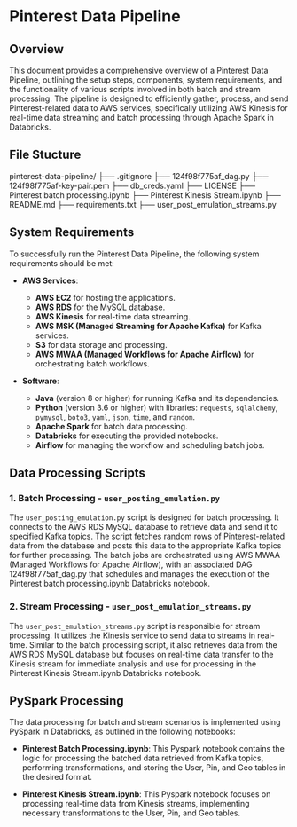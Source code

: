 # Pinterest Data Pipeline

## Overview

This document provides a comprehensive overview of a Pinterest Data Pipeline, outlining the setup steps, components, system requirements, and the functionality of various scripts involved in both batch and stream processing. The pipeline is designed to efficiently gather, process, and send Pinterest-related data to AWS services, specifically utilizing AWS Kinesis for real-time data streaming and batch processing through Apache Spark in Databricks.

## File Stucture

pinterest-data-pipeline/
├── .gitignore
├── 124f98f775af_dag.py
├── 124f98f775af-key-pair.pem
├── db_creds.yaml
├── LICENSE
├── Pinterest batch processing.ipynb
├── Pinterest Kinesis Stream.ipynb
├── README.md
├── requirements.txt
├── user_post_emulation_streams.py

        


## System Requirements

To successfully run the Pinterest Data Pipeline, the following system requirements should be met:

- **AWS Services**:
  - **AWS EC2** for hosting the applications.
  - **AWS RDS** for the MySQL database.
  - **AWS Kinesis** for real-time data streaming.
  - **AWS MSK (Managed Streaming for Apache Kafka)** for Kafka services.
  - **S3** for data storage and processing.
  - **AWS MWAA (Managed Workflows for Apache Airflow)** for orchestrating batch workflows.

- **Software**:
  - **Java** (version 8 or higher) for running Kafka and its dependencies.
  - **Python** (version 3.6 or higher) with libraries: `requests`, `sqlalchemy`, `pymysql`, `boto3`, `yaml`, `json`, `time`, and `random`.
  - **Apache Spark** for batch data processing.
  - **Databricks** for executing the provided notebooks.
  - **Airflow** for managing the workflow and scheduling batch jobs.


## Data Processing Scripts

### 1. Batch Processing - `user_posting_emulation.py`
The `user_posting_emulation.py` script is designed for batch processing. It connects to the AWS RDS MySQL database to retrieve data and send it to specified Kafka topics. The script fetches random rows of Pinterest-related data from the database and posts this data to the appropriate Kafka topics for further processing. The batch jobs are orchestrated using AWS MWAA (Managed Workflows for Apache Airflow), with an associated DAG 124f98f775af_dag.py that schedules and manages the execution of the Pinterest batch processing.ipynb Databricks notebook.

### 2. Stream Processing - `user_post_emulation_streams.py`
The `user_post_emulation_streams.py` script is responsible for stream processing. It utilizes the Kinesis service to send data to streams in real-time. Similar to the batch processing script, it also retrieves data from the AWS RDS MySQL database but focuses on real-time data transfer to the Kinesis stream for immediate analysis and use for processing in the Pinterest Kinesis Stream.ipynb Databricks notebook.

## PySpark Processing
The data processing for batch and stream scenarios is implemented using PySpark in Databricks, as outlined in the following notebooks:

- **Pinterest Batch Processing.ipynb**: This Pyspark notebook contains the logic for processing the batched data retrieved from Kafka topics, performing transformations, and storing the User, Pin, and Geo tables in the desired format.
  
- **Pinterest Kinesis Stream.ipynb**: This Pyspark notebook focuses on processing real-time data from Kinesis streams, implementing necessary transformations to the User, Pin, and Geo tables.
